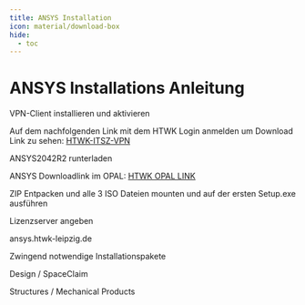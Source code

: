 ```yaml
---
title: ANSYS Installation
icon: material/download-box
hide:
  - toc
---
```


# ANSYS Installations Anleitung  

<div class="steps" markdown="1">

  <div class="step">
    <p class="step-title" role="heading" aria-level="2">VPN-Client installieren und aktivieren</p>
    <p>Auf dem nachfolgenden Link mit dem HTWK Login anmelden um Download Link zu sehen: <a href="https://itsz.htwk-leipzig.de/dienste/vpn-zugriff-auf-das-hochschulnetz" target="_blank">HTWK-ITSZ-VPN</a></p>
  </div>

  <div class="step">
    <p class="step-title" role="heading" aria-level="2">ANSYS2042R2 runterladen</p>
    <p>ANSYS Downloadlink im OPAL: <a href="https://bildungsportal.sachsen.de/opal/auth/RepositoryEntry/18448121873/CourseNode/102618893872254" target="_blank">HTWK OPAL LINK</a></p>
  </div>

  <div class="step">
    <p class="step-title" role="heading" aria-level="2">ZIP Entpacken und alle 3 ISO Dateien mounten und auf der ersten Setup.exe ausführen</p>
  </div>

  <div class="step">
    <p class="step-title" role="heading" aria-level="2">Lizenzserver angeben</p>
    <p>ansys.htwk-leipzig.de</p>
  </div>

  <div class="step">
    <p class="step-title" role="heading" aria-level="2">Zwingend notwendige Installationspakete</p>
    <p> Design / SpaceClaim </p>
    <p> Structures / Mechanical Products </p>
  </div>

</div>



